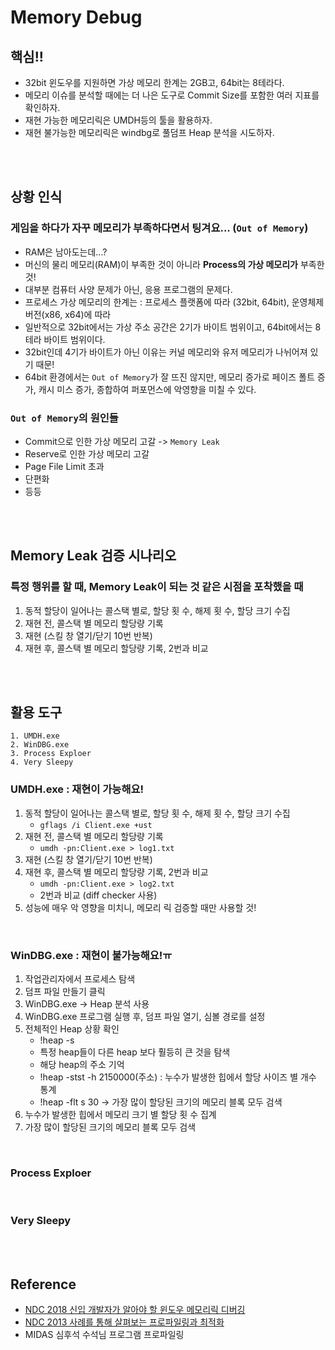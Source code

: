 # Memory Debug

## 핵심!!
* 32bit 윈도우를 지원하면 가상 메모리 한계는 2GB고, 64bit는 8테라다.
* 메모리 이슈를 분석할 때에는 더 나은 도구로 Commit Size를 포함한 여러 지표를 확인하자.
* 재현 가능한 메모리릭은 UMDH등의 툴을 활용하자.
* 재현 불가능한 메모리릭은 windbg로 풀덤프 Heap 분석을 시도하자.


<br/><br/>

## 상황 인식
### 게임을 하다가 자꾸 메모리가 부족하다면서 팅겨요... (`Out of Memory`)
* RAM은 남아도는데...?
* 머신의 물리 메모리(RAM)이 부족한 것이 아니라 __Process의 가상 메모리가__ 부족한 것!
* 대부분 컴퓨터 사양 문제가 아닌, 응용 프로그램의 문제다.
* 프로세스 가상 메모리의 한계는 : 프로세스 플랫폼에 따라 (32bit, 64bit), 운영체제 버전(x86, x64)에 따라
* 일반적으로 32bit에서는 가상 주소 공간은 2기가 바이트 범위이고, 64bit에서는 8 테라 바이트 범위이다.
* 32bit인데 4기가 바이트가 아닌 이유는 커널 메모리와 유저 메모리가 나뉘어져 있기 때문!
* 64bit 환경에서는 `Out of Memory`가 잘 뜨진 않지만, 메모리 증가로 페이즈 폴트 증가, 캐시 미스 증가, 종합하여 퍼포먼스에 악영향을 미칠 수 있다.

### `Out of Memory`의 원인들
* Commit으로 인한 가상 메모리 고갈 -> `Memory Leak`
* Reserve로 인한 가상 메모리 고갈
* Page File Limit 초과
* 단편화
* 등등



<br/><br/>

## Memory Leak 검증 시나리오
### 특정 행위를 할 때, Memory Leak이 되는 것 같은 시점을 포착했을 때
1. 동적 할당이 일어나는 콜스택 별로, 할당 횟 수, 해제 횟 수, 할당 크기 수집
2. 재현 전, 콜스택 별 메모리 할당량 기록
3. 재현 (스킬 창 열기/닫기 10번 반복)
4. 재현 후, 콜스택 별 메모리 할당량 기록, 2번과 비교


<br/><br/>

## 활용 도구

~~~
1. UMDH.exe
2. WinDBG.exe
3. Process Exploer
4. Very Sleepy
~~~

### UMDH.exe  : 재현이 가능해요!
1. 동적 할당이 일어나는 콜스택 별로, 할당 횟 수, 해제 횟 수, 할당 크기 수집
    * `gflags /i Client.exe +ust`
2. 재현 전, 콜스택 별 메모리 할당량 기록
    * `umdh -pn:Client.exe > log1.txt`
3. 재현 (스킬 창 열기/닫기 10번 반복)
4. 재현 후, 콜스택 별 메모리 할당량 기록, 2번과 비교
    * `umdh -pn:Client.exe > log2.txt`
    * 2번과 비교 (diff checker 사용)
5. 성능에 매우 악 영향을 미치니, 메모리 릭 검증할 때만 사용할 것!


<br/>

### WinDBG.exe  : 재현이 불가능해요!ㅠ
1. 작업관리자에서 프로세스 탐색
2. 덤프 파일 만들기 클릭
3. WinDBG.exe -> Heap 분석 사용
4. WinDBG.exe 프로그램 실행 후, 덤프 파일 열기, 심볼 경로를 설정
5. 전체적인 Heap 상황 확인
    * !heap -s
    * 특정 heap들이 다른 heap 보다 훨등히 큰 것을 탐색
    * 해당 heap의 주소 기억
    * !heap -stst -h 2150000(주소)   : 누수가 발생한 힙에서 할당 사이즈 별 개수 통계
    * !heap -flt s 30  -> 가장 많이 할당된 크기의 메모리 블록 모두 검색
6. 누수가 발생한 힙에서 메모리 크기 별 할당 횟 수 집계
7. 가장 많이 할당된 크기의 메모리 블록 모두 검색



<br/>

### Process Exploer



<br/>

### Very Sleepy




<br/><br/>

## Reference
* [NDC 2018 신입 개발자가 알아야 할 윈도우 메모리릭 디버깅](https://www.slideshare.net/seao/ndc18-95258747)
* [NDC 2013 사례를 통해 살펴보는 프로파일링과 최적화](https://www.slideshare.net/veblush/ss-19957544)
* MIDAS 심후석 수석님 프로그램 프로파일링
